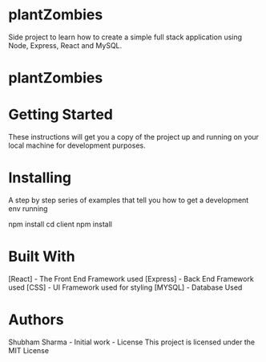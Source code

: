 # plantZombies
Side project to learn how to create a simple full stack application using Node, Express, React and MySQL.

# plantZombies

# Getting Started
These instructions will get you a copy of the project up and running on your local machine for development purposes.

# Installing
A step by step series of examples that tell you how to get a development env running

npm install
cd client
npm install
# Built With
[React] - The Front End Framework used
[Express] - Back End Framework used
[CSS] - UI Framework used for styling
[MYSQL] - Database Used

# Authors
Shubham Sharma - Initial work -
License
This project is licensed under the MIT License